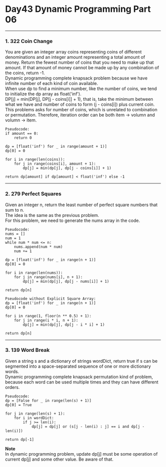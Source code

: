 # Day43 Dynamic Programming Part 06

---

### 1. 322 Coin Change
You are given an integer array coins representing coins of different denominations and an integer amount representing a total amount of money. Return the fewest number of coins that you need to make up that amount. If that amount of money cannot be made up by any combination of the coins, return -1.  
Dynamic programming complete knapsack problem because we have infinite number of each kind of coin available.  
When use dp to find a minimum number, like the number of coins, we tend to initialize the dp array as float('inf').  
DP[j] = min(DP[j], DP[j - coins[i]] + 1), that is, take the minimum between what we have and number of coins to form (j - coins[i]) plus current coin.  
This problems asks for number of coins, which is unrelated to combination or permutation. Therefore, iteration order can be both item -> volumn and volumn -> item.  

```
Pseudocode:
if amount == 0:
    return 0

dp = [float('inf') for _ in range(amount + 1)]
dp[0] = 0

for i in range(len(coins)):
    for j in range(coins[i], amount + 1):
        dp[j] = min(dp[j], dp[j - coins[i]] + 1)

return dp[amount] if dp[amount] < float('inf') else -1
```

---

### 2. 279 Perfect Squares
Given an integer n, return the least number of perfect square numbers that sum to n.  
The idea is the same as the previous problem.  
For this problem, we need to generate the nums array in the code.  

```
Pseudocode:
nums = []
num = 1
while num * num <= n:
    nums.append(num * num)
    num += 1

dp = [float('inf') for _ in range(n + 1)]
dp[0] = 0

for i in range(len(nums)):
    for j in range(nums[i], n + 1):
        dp[j] = min(dp[j], dp[j - nums[i]] + 1)

return dp[n]

Pseudocode without Explicit Square Array:
dp = [float('inf') for _ in range(n + 1)]
dp[0] = 0

for i in range(1, floor(n ** 0.5) + 1):
    for j in range(i * i, n + 1):
        dp[j] = min(dp[j], dp[j - i * i] + 1)

return dp[n]
```

---

### 3. 139 Word Break
Given a string s and a dictionary of strings wordDict, return true if s can be segmented into a space-separated sequence of one or more dictionary words.  
Dynamic programming complete knapsack permutation kind of problem, because each word can be used multiple times and they can have different orders.  

```
Pseudocode:
dp = [False for _ in range(len(s) + 1)]
dp[0] = True

for j in range(len(s) + 1):
    for i in wordDict:
        if j >= len(i):
            dp[j] = dp[j] or (s[j - len(i) : j] == i and dp[j - len(i)])

return dp[-1]
```
**Note**  
In dynamic programming problem, update dp[j] must be some operation of current dp[j] and some other value. Be aware of that.  

